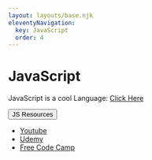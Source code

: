 ```yaml
---
layout: layouts/base.njk
eleventyNavigation:
  key: JavaScript
  order: 4
---
```


# JavaScript

JavaScript is a cool Language:
[Click Here](https://www.youtube.com/watch?v=aXOChLn5ZdQ)

<div class="dropdown">
  <button class="btn btn-secondary dropdown-toggle" type="button" data-bs-toggle="dropdown" aria-expanded="false">
    JS Resources
  </button>
  <ul class="dropdown-menu">
    <li><a class="dropdown-item" href="https://www.youtube.com/results?search_query=learn+Javascript">Youtube</a></li>
    <li><a class="dropdown-item" href="https://www.udemy.com/topic/javascript/">Udemy</a></li>
    <li><a class="dropdown-item" href="https://www.freecodecamp.org/learn/javascript-algorithms-and-data-structures-v8/#build-a-pokemon-search-app-project">Free Code Camp</a></li>
  </ul>
</div>
